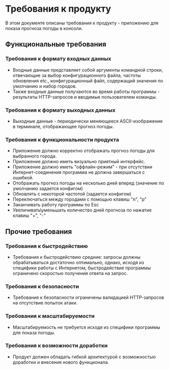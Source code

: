 # Требования к продукту

В этом документе описаны требования к продукту - приложению для показа прогноза
погоды в консоли.

## Функциональные требования

### Требования к формату входных данных

* Входные данные представляет собой аргументы командной строки, отвечающие за 
  выбор конфигурационного файла, частоты обновления etc., конфигурационный
  файл, содержащий значения по умолчанию и набор городов.
* Также входные данные получаются во время работы программы - результаты 
  HTTP-запросов и вводимые пользователем команды.

### Требования к формату выходных данных

* Выходные данные - периодически меняющееся ASCII-изображение в терминале, 
  отображающее прогноз погоды.

### Требования к функциональности продукта

* Приложение должно корректно отображать прогноз погоды для выбранного города.
* Приложение должно иметь визуально приятный интерфейс.
* Приложение должно иметь "оффлайн-режим" - при отсутствии Интернет-соединения
  программа не должна завершаться с ошибкой.
* Отображать прогноз погоды на несколько дней вперед (значение по умолчанию задается конфигом)
* Обновлять с некоторой частотой (задается конфигом)
* Переключаться между городами с помощью клавиш "n", "p"
* Заканчивать работу программы по Esc
* Увеличивать\уменьшать количество дней прогноза по нажатие клавиш "+", "-"

## Прочие требования

### Требования к быстродействию

* Требования к быстродействию средние: запросы должны обрабатываться достаточно 
  оптимально, однако, исходя из специфики работы с Интернетом, быстродействие
  программы ограничено скоростью получения ответа на запрос.

### Требования к безопасности

* Требования к безопасности ограничены валидацией HTTP-запросов на отсутствие
  попыток атаки.

### Требования к масштабируемости

* Масштабируемость не требуется исходя из специфики программы для показа погоды.

### Требования к возможности доработки

* Продукт должен обладать гибкой архитектурой с возможностью доработки и внесения
  нового функционала.
